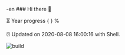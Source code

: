 -en ### Hi there 👋

⏳ Year progress { } %

⏰ Updated on 2020-08-08 16:00:16 with Shell.

![build](https://github.com/shenxianpeng/shenxianpeng/workflows/build/badge.svg)
